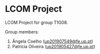 # LCOM Project

LCOM Project for group T1G08.

Group members:

1. Ângela Coelho (up201907549@fe.up.pt)
2. Patrícia Oliveira (up201905427@fe.up.pt)
